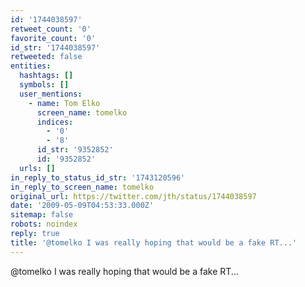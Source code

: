```yaml
---
id: '1744038597'
retweet_count: '0'
favorite_count: '0'
id_str: '1744038597'
retweeted: false
entities:
  hashtags: []
  symbols: []
  user_mentions:
    - name: Tom Elko
      screen_name: tomelko
      indices:
        - '0'
        - '8'
      id_str: '9352852'
      id: '9352852'
  urls: []
in_reply_to_status_id_str: '1743120596'
in_reply_to_screen_name: tomelko
original_url: https://twitter.com/jth/status/1744038597
date: '2009-05-09T04:53:33.000Z'
sitemap: false
robots: noindex
reply: true
title: '@tomelko I was really hoping that would be a fake RT...'
---
```


@tomelko I was really hoping that would be a fake RT...